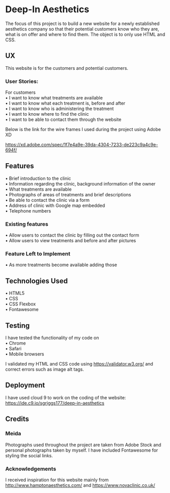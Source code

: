 # Deep-In Aesthetics

The focus of this project is to build a new website for a newly established aesthetics 
company so that their potential customers know who they are, what is on offer and where
to find them. The object is to only use HTML and CSS.


## UX

This website is for the customers and potential customers.

### User Stories:

For customers<br>
• I want to know what treatments are available<br>
• I want to know what each treatment is, before and after<br>
• I want to know who is administering the treatment<br>
• I want to know where to find the clinic<br>
• I want to be able to contact them through the website

Below is the link for the wire frames I used during the project using Adobe XD

https://xd.adobe.com/spec/1f7e4a9e-39da-4304-7233-de223c9a4c9e-694f/


## Features

• Brief introduction to the clinic<br>
• Information regarding the clinic, background information of the owner<br>
• What treatments are available<br>
• Photographs of areas of treatments and brief descriptions<br>
• Be able to contact the clinic via a form<br>
• Address of clinic with Google map embedded<br>
• Telephone numbers

### Existing features

• Allow users to contact the clinic by filling out the contact form<br>
• Allow users to view treatments and before and after pictures

### Feature Left to Implement

• As more treatments become available adding those


## Technologies Used

• HTML5<br>
• CSS<br>
• CSS Flexbox<br>
• Fontawesome


## Testing

I have tested the functionality of my code on<br>
• Chrome<br>
• Safari<br>
• Mobile browsers

I validated my HTML and CSS code using https://validator.w3.org/ and correct errors such as image alt tags.

## Deployment

I have used cloud 9 to work on the coding of the website: https://ide.c9.io/sgriggs177/deep-in-aesthetics


## Credits

### Meida
Photographs used throughout the project are taken from Adobe Stock and personal photographs taken by myself. 
I have included Fontawesome for styling the social links.
    
### Acknowledgements
    
I received inspiration for this website mainly from http://www.hamptonaesthetics.com/ and https://www.novaclinic.co.uk/